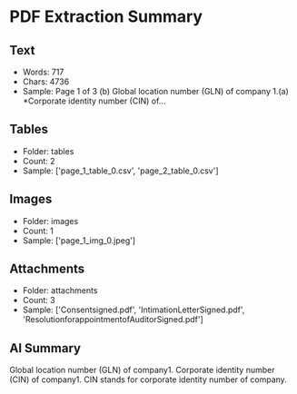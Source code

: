 # PDF Extraction Summary

## Text
- Words: 717
- Chars: 4736
- Sample: Page 1 of 3
  (b)  Global location number (GLN) of company
1.(a) *Corporate identity number (CIN) of...

## Tables
- Folder: tables
- Count: 2
- Sample: ['page_1_table_0.csv', 'page_2_table_0.csv']

## Images
- Folder: images
- Count: 1
- Sample: ['page_1_img_0.jpeg']

## Attachments
- Folder: attachments
- Count: 3
- Sample: ['Consentsigned.pdf', 'IntimationLetterSigned.pdf', 'ResolutionforappointmentofAuditorSigned.pdf']

## AI Summary
Global location number (GLN) of company1. Corporate identity number (CIN) of company1. CIN stands for corporate identity number of company.
